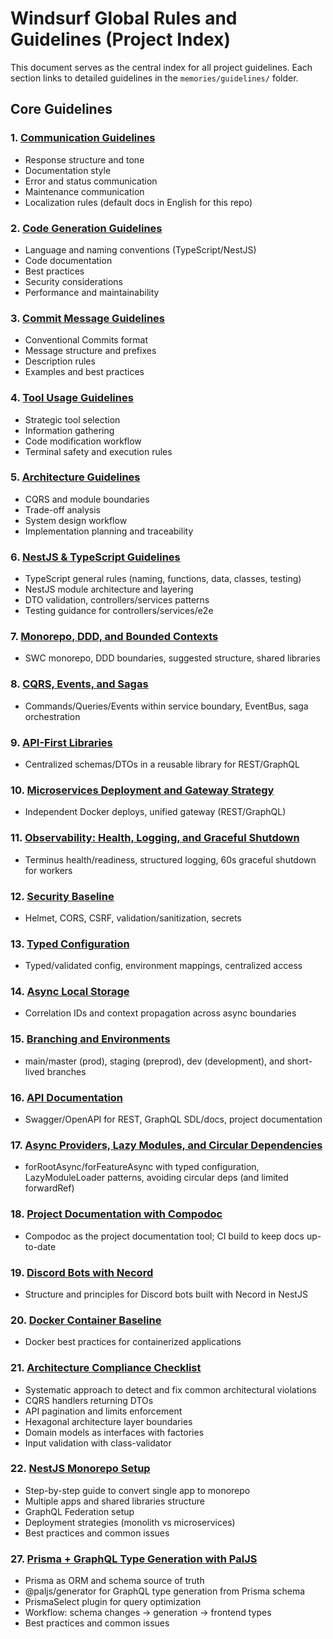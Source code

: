 # Windsurf Global Rules and Guidelines (Project Index)

This document serves as the central index for all project guidelines. Each section links to detailed guidelines in the `memories/guidelines/` folder.

## Core Guidelines

### 1. [Communication Guidelines](guidelines/01_communication_guidelines.md)
- Response structure and tone
- Documentation style
- Error and status communication
- Maintenance communication
- Localization rules (default docs in English for this repo)

### 2. [Code Generation Guidelines](guidelines/02_code_guidelines.md)
- Language and naming conventions (TypeScript/NestJS)
- Code documentation
- Best practices
- Security considerations
- Performance and maintainability

### 3. [Commit Message Guidelines](guidelines/03_commit_message_guidelines.md)
- Conventional Commits format
- Message structure and prefixes
- Description rules
- Examples and best practices

### 4. [Tool Usage Guidelines](guidelines/04_tool_usage_guidelines.md)
- Strategic tool selection
- Information gathering
- Code modification workflow
- Terminal safety and execution rules

### 5. [Architecture Guidelines](guidelines/05_architecture_mode_guidelines.md)
- CQRS and module boundaries
- Trade-off analysis
- System design workflow
- Implementation planning and traceability

### 6. [NestJS & TypeScript Guidelines](guidelines/06_nestjs_guidelines.md)
- TypeScript general rules (naming, functions, data, classes, testing)
- NestJS module architecture and layering
- DTO validation, controllers/services patterns
- Testing guidance for controllers/services/e2e

### 7. [Monorepo, DDD, and Bounded Contexts](guidelines/07_monorepo_bounded_contexts.md)
- SWC monorepo, DDD boundaries, suggested structure, shared libraries

### 8. [CQRS, Events, and Sagas](guidelines/08_cqrs_events_sagas.md)
- Commands/Queries/Events within service boundary, EventBus, saga orchestration

### 9. [API-First Libraries](guidelines/09_api_first_libraries.md)
- Centralized schemas/DTOs in a reusable library for REST/GraphQL

### 10. [Microservices Deployment and Gateway Strategy](guidelines/10_microservices_deployment_gateway.md)
- Independent Docker deploys, unified gateway (REST/GraphQL)

### 11. [Observability: Health, Logging, and Graceful Shutdown](guidelines/11_observability_health_logging_shutdown.md)
- Terminus health/readiness, structured logging, 60s graceful shutdown for workers

### 12. [Security Baseline](guidelines/12_security_baseline.md)
- Helmet, CORS, CSRF, validation/sanitization, secrets

### 13. [Typed Configuration](guidelines/13_configuration_typed_properties.md)
- Typed/validated config, environment mappings, centralized access

### 14. [Async Local Storage](guidelines/14_async_local_storage.md)
- Correlation IDs and context propagation across async boundaries

### 15. [Branching and Environments](guidelines/15_branching_environments.md)
- main/master (prod), staging (preprod), dev (development), and short-lived branches

### 16. [API Documentation](guidelines/16_api_documentation.md)
- Swagger/OpenAPI for REST, GraphQL SDL/docs, project documentation

### 17. [Async Providers, Lazy Modules, and Circular Dependencies](guidelines/17_async_providers_lazy_modules_circular_deps.md)
- forRootAsync/forFeatureAsync with typed configuration, LazyModuleLoader patterns, avoiding circular deps (and limited forwardRef)

### 18. [Project Documentation with Compodoc](guidelines/18_documentation_compodoc.md)
- Compodoc as the project documentation tool; CI build to keep docs up-to-date

### 19. [Discord Bots with Necord](guidelines/19_discord_necord.md)
- Structure and principles for Discord bots built with Necord in NestJS

### 20. [Docker Container Baseline](guidelines/20_docker_container_baseline.md)
- Docker best practices for containerized applications

### 21. [Architecture Compliance Checklist](guidelines/21_architecture_compliance_checklist.md)
- Systematic approach to detect and fix common architectural violations
- CQRS handlers returning DTOs
- API pagination and limits enforcement
- Hexagonal architecture layer boundaries
- Domain models as interfaces with factories
- Input validation with class-validator

### 22. [NestJS Monorepo Setup](guidelines/22_nestjs_monorepo_setup.md)
- Step-by-step guide to convert single app to monorepo
- Multiple apps and shared libraries structure
- GraphQL Federation setup
- Deployment strategies (monolith vs microservices)
- Best practices and common issues

### 27. [Prisma + GraphQL Type Generation with PalJS](guidelines/27_prisma_graphql_generation.md)
- Prisma as ORM and schema source of truth
- @paljs/generator for GraphQL type generation from Prisma schema
- PrismaSelect plugin for query optimization
- Workflow: schema changes → generation → frontend types
- Best practices and common issues
